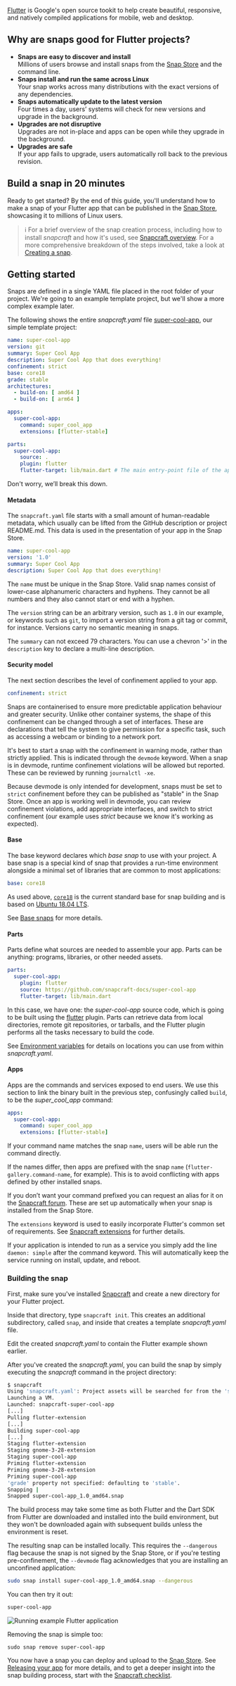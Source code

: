[Flutter](https://flutter.dev/) is Google's open source tookit to help create beautiful, responsive, and natively compiled applications for mobile, web and desktop.

## Why are snaps good for Flutter projects?

* **Snaps are easy to discover and install**</br>
  Millions of users browse and install snaps from the [Snap Store](https://snapcraft.io/store) and the command line.
* **Snaps install and run the same across Linux**</br>
  Your snap works across many distributions with the exact versions of any dependencies.
* **Snaps automatically update to the latest version**</br>
  Four times a day, users’ systems will check for new versions and upgrade in the background.
* **Upgrades are not disruptive**</br>
  Upgrades are not in-place and apps can be open while they upgrade in the background.
* **Upgrades are safe**</br>
  If your app fails to upgrade, users automatically roll back to the previous revision.

## Build a snap in 20 minutes

Ready to get started? By the end of this guide, you'll understand how to make a snap of your Flutter app that can be published in the [Snap Store](https://snapcraft.io/store), showcasing it to millions of Linux users.

> ℹ For a brief overview of the snap creation process, including how to install *snapcraft* and how it's used, see [Snapcraft overview](/t/snapcraft-overview/8940). For a more comprehensive breakdown of the steps involved, take a look at [Creating a snap](/t/creating-a-snap/6799).

## Getting started

Snaps are defined in a single YAML file placed in the root folder of your project. We're going to an example template project, but we'll show a more complex example later.

The following shows the entire *snapcraft.yaml* file [super-cool-app](https://github.com/snapcraft-docs/super-cool-app), our simple template project:

```yaml
name: super-cool-app
version: git
summary: Super Cool App
description: Super Cool App that does everything!
confinement: strict
base: core18
grade: stable
architectures:
  - build-on: [ amd64 ]
  - build-on: [ arm64 ]

apps:
  super-cool-app:
    command: super_cool_app
    extensions: [flutter-stable]

parts:
  super-cool-app:
    source: .
    plugin: flutter
    flutter-target: lib/main.dart # The main entry-point file of the application
```

Don't worry, we’ll break this down.

#### Metadata

The `snapcraft.yaml` file starts with a small amount of human-readable metadata, which usually can be lifted from the GitHub description or project README.md. This data is used in the presentation of your app in the Snap Store.

```yaml
name: super-cool-app
version: '1.0'
summary: Super Cool App
description: Super Cool App that does everything!
```

The `name` must be unique in the Snap Store. Valid snap names consist of lower-case alphanumeric characters and hyphens. They cannot be all numbers and they also cannot start or end with a hyphen.

The `version` string can be an arbitrary version, such as `1.0` in our example, or keywords such as `git`, to import a version string from a git tag or commit, for instance. Versions carry no semantic meaning in snaps.

The `summary` can not exceed 79 characters. You can use a chevron '>' in the `description` key to declare a multi-line description.

#### Security model

The next section describes the level of confinement applied to your app.

```yaml
confinement: strict
```
Snaps are containerised to ensure more predictable application behaviour and greater security. Unlike other container systems, the shape of this confinement can be changed through a set of interfaces. These are declarations that tell the system to give permission for a specific task, such as accessing a webcam or binding to a network port.

It's best to start a snap with the confinement in warning mode, rather than strictly applied. This is indicated through the `devmode` keyword. When a snap is in devmode, runtime confinement violations will be allowed but reported. These can be reviewed by running `journalctl -xe`.

Because devmode is only intended for development, snaps must be set to `strict` confinement before they can be published as "stable" in the Snap Store. Once an app is working well in devmode, you can review confinement violations, add appropriate interfaces, and switch to strict confinement (our example uses _strict_ because we know it's working as expected).

#### Base

The base keyword declares which _base snap_ to use with  your project.  A base snap is a special kind of snap that provides a run-time environment alongside a minimal set of libraries that are common to most applications:

```yaml
base: core18
```
As used above, [`core18`](https://snapcraft.io/core18) is the current standard base for snap building and is based on [Ubuntu 18.04 LTS](http://releases.ubuntu.com/18.04/).

See [Base snaps](/t/base-snaps/11198) for more details.

#### Parts

Parts define what sources are needed to assemble your app. Parts can be anything: programs, libraries, or other needed assets.

```yaml
parts:
  super-cool-app:
    plugin: flutter
    source: https://github.com/snapcraft-docs/super-cool-app
    flutter-target: lib/main.dart
```

In this case, we have one: the *super-cool-app* source code, which is going to be built using the [flutter](/t/the-flutter-plugin/18746) plugin. Parts can retrieve data from local directories, remote git repositories, or tarballs, and the Flutter plugin performs all the tasks necessary to build the code.

See [Environment variables](/t/environment-variables/7983) for details on locations you can use from within _snapcraft.yaml_.

#### Apps

Apps are the commands and services exposed to end users. We use this section to link the binary built in the previous step, confusingly called `build`, to be the _super_cool_app_ command:

```yaml
apps:
  super-cool-app:
    command: super_cool_app
    extensions: [flutter-stable]
```

If your command name matches the snap `name`, users will be able run the command directly.

If the names differ, then apps are prefixed with the snap `name` (`flutter-gallery.command-name`, for example). This is to avoid conflicting with apps defined by other installed snaps.

If you don’t want your command prefixed you can request an alias for it on the [Snapcraft forum](https://forum.snapcraft.io/t/process-for-reviewing-aliases-auto-connections-and-track-requests/455). These are set up automatically when your snap is installed from the Snap Store.

The `extensions` keyword is used to easily incorporate Flutter's common set of requirements. See [Snapcraft extensions](/t/snapcraft-extensions/13486) for further details.

If your application is intended to run as a service you simply add the line `daemon: simple` after the command keyword. This will automatically keep the service running on install, update, and reboot.

### Building the snap

First, make sure you've installed [Snapcraft](/t/snapcraft-overview/8940) and create a new directory for your Flutter project.

Inside that directory, type `snapcraft init`. This creates an additional subdirectory, called `snap`, and inside that creates a template _snapcraft.yaml_ file.

Edit the created _snapcraft.yaml_ to contain the Flutter example shown earlier.

After you've created the *snapcraft.yaml*, you can build the snap by simply executing the *snapcraft* command in the project directory:

```bash
$ snapcraft
Using 'snapcraft.yaml': Project assets will be searched for from the 'snap' directory.
Launching a VM.
Launched: snapcraft-super-cool-app
[...]
Pulling flutter-extension
[...]
Building super-cool-app
[...]
Staging flutter-extension
Staging gnome-3-28-extension
Staging super-cool-app
Priming flutter-extension
Priming gnome-3-28-extension
Priming super-cool-app
'grade' property not specified: defaulting to 'stable'.
Snapping |
Snapped super-cool-app_1.0_amd64.snap
```

The build process may take some time as both Flutter and the Dart SDK from Flutter are downloaded and installed into the build environment, but they won't be downloaded again with subsequent builds unless the environment is reset.

The resulting snap can be installed locally. This requires the `--dangerous` flag because the snap is not signed by the Snap Store, or if you're testing pre-confinement, the `--devmode` flag acknowledges that you are installing an unconfined application:

```bash
sudo snap install super-cool-app_1.0_amd64.snap --dangerous
```

You can then try it out:

```bash
super-cool-app
```

![Running example Flutter application](https://assets.ubuntu.com/v1/f12e5af3-flutter_01.png)

Removing the snap is simple too:

```
sudo snap remove super-cool-app
```

You now have a snap you can deploy and upload to the [Snap Store](https://snapcraft.io/store). See [Releasing your app](/t/releasing-your-app/6795) for more details, and to get a deeper insight into the snap building process, start with the [Snapcraft checklist](/t/snapcraft-checklist/10926).